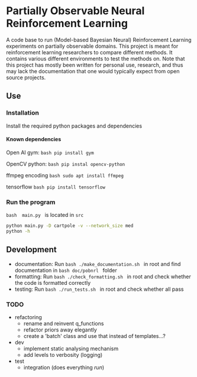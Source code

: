 # Partially Observable Neural Reinforcement Learning

A code base to run (Model-based Bayesian Neural) Reinforcement Learning
experiments on partially observable domains. This project is meant for
reinforcement learning researchers to compare different methods. It contains
various different environments to test the methods on. Note that this project
has mostly been written for personal use, research, and thus may lack the
documentation that one would typically expect from open source projects.

## Use

### Installation
Install the required python packages and dependencies

#### Known dependencies

Open AI gym:
```bash pip install gym ```

OpenCV python:
```bash pip instal opencv-python ```

ffmpeg encoding
```bash sudo apt install ffmpeg ```

tensorflow
```bash pip install tensorflow ```

### Run the program
```bash  main.py ``` is located in ``` src ```

```bash
python main.py -D cartpole -v --network_size med
python -h
```

## Development

* documentation: Run ```bash ./make_documentation.sh ``` in root and find
  documentation in ```bash doc/pobnrl ``` folder
* formatting: Run ```bash ./check_formatting.sh ``` in root and check whether the
  code is formatted correctly
* testing: Run ```bash ./run_tests.sh ``` in root and check whether all pass

### TODO
* refactoring
    - rename and reinvent q_functions
    - refactor priors away elegantly
    - create a 'batch' class and use that instead of templates...?
* dev
    - implement static analysing mechanism
    - add levels to verbosity (logging)
* test
    - integration (does everything *run*)
